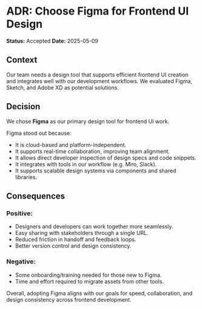 # ADR: Choose Figma for Frontend UI Design

**Status:** Accepted
**Date:** 2025-05-09 

## Context

Our team needs a design tool that supports efficient frontend UI creation and integrates well with our development workflows. We evaluated Figma, Sketch, and Adobe XD as potential solutions.

## Decision

We chose **Figma** as our primary design tool for frontend UI work.

Figma stood out because:
- It is cloud-based and platform-independent.
- It supports real-time collaboration, improving team alignment.
- It allows direct developer inspection of design specs and code snippets.
- It integrates with tools in our workflow (e.g. Miro, Slack).
- It supports scalable design systems via components and shared libraries.

## Consequences

### Positive:
- Designers and developers can work together more seamlessly.
- Easy sharing with stakeholders through a single URL.
- Reduced friction in handoff and feedback loops.
- Better version control and design consistency.

### Negative:
- Some onboarding/training needed for those new to Figma.
- Time and effort required to migrate assets from other tools.

Overall, adopting Figma aligns with our goals for speed, collaboration, and design consistency across frontend development.
